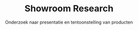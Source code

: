 ---
layout: tags.njk
title: Showroom Research
subtitle: Onderzoek naar presentatie en tentoonstelling van producten
headerImage: /images/showcases.jpg
tag: "Showroom Research"
permalink: /tags/showroom-research/
---